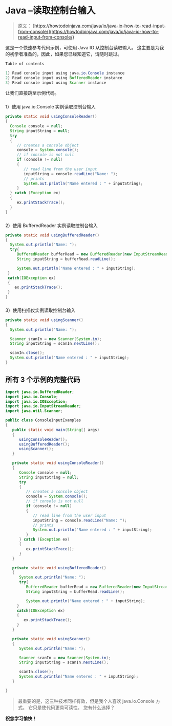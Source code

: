 # Java –读取控制台输入

> 原文： [https://howtodoinjava.com/java/io/java-io-how-to-read-input-from-console/](https://howtodoinjava.com/java/io/java-io-how-to-read-input-from-console/)

这是一个快速参考代码示例，可使用 Java IO 从控制台读取输入。 这主要是为我的初学者准备的，因此，如果您已经知道它，请随时跳过。

```java
Table of contents

1) Read console input using java.io.Console instance
2) Read console input using BufferedReader instance
3) Read console input using Scanner instance
```

让我们直接跳至示例代码。

### 
1）使用 java.io.Console 实例读取控制台输入

```java
private static void usingConsoleReader()
{
  Console console = null;
  String inputString = null;
  try
  {
	 // creates a console object
	 console = System.console();
	 // if console is not null
	 if (console != null)
	 {
		// read line from the user input
		inputString = console.readLine("Name: ");
		// prints
		System.out.println("Name entered : " + inputString);
	 }
  } catch (Exception ex)
  {
	 ex.printStackTrace();
  }
}

```

### 
2）使用 BufferedReader 实例读取控制台输入

```java
private static void usingBufferedReader()
{
  System.out.println("Name: ");
  try{
	 BufferedReader bufferRead = new BufferedReader(new InputStreamReader(System.in));
	 String inputString = bufferRead.readLine();

	 System.out.println("Name entered : " + inputString);
 }
 catch(IOException ex)
 {
	ex.printStackTrace();
 }
}	

```

### 
3）使用扫描仪实例读取控制台输入

```java
private static void usingScanner()
{
  System.out.println("Name: ");

  Scanner scanIn = new Scanner(System.in);
  String inputString = scanIn.nextLine();

  scanIn.close();            
  System.out.println("Name entered : " + inputString);
}

```

## 所有 3 个示例的完整代码

```java
import java.io.BufferedReader;
import java.io.Console;
import java.io.IOException;
import java.io.InputStreamReader;
import java.util.Scanner;

public class ConsoleInputExamples
{
   public static void main(String[] args)
   {
      usingConsoleReader();
      usingBufferedReader();
      usingScanner();
   }

   private static void usingConsoleReader()
   {
      Console console = null;
      String inputString = null;
      try
      {
         // creates a console object
         console = System.console();
         // if console is not null
         if (console != null)
         {
            // read line from the user input
            inputString = console.readLine("Name: ");
            // prints
            System.out.println("Name entered : " + inputString);
         }
      } catch (Exception ex)
      {
         ex.printStackTrace();
      }
   }

   private static void usingBufferedReader()
   {
      System.out.println("Name: ");
      try{
         BufferedReader bufferRead = new BufferedReader(new InputStreamReader(System.in));
         String inputString = bufferRead.readLine();

         System.out.println("Name entered : " + inputString);
     }
     catch(IOException ex)
     {
        ex.printStackTrace();
     }
   }

   private static void usingScanner()
   {
      System.out.println("Name: ");

      Scanner scanIn = new Scanner(System.in);
      String inputString = scanIn.nextLine();

      scanIn.close();            
      System.out.println("Name entered : " + inputString);
   }

}

```

> 最重要的是，这三种技术同样有效，但是我个人喜欢 java.io.Console 方式。 它只是使代码更具可读性。 您有什么选择？

**祝您学习愉快！**
